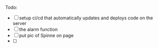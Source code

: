 Todo:
- [ ] setup ci/cd that automatically updates and deploys code on the server
- [ ] the alarm function
- [ ] put pic of Spinne on page
- [ ] 
